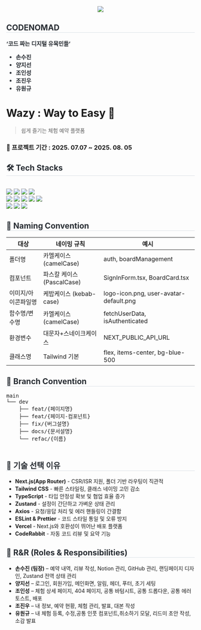 <div align= "center">
  <img src="https://capsule-render.vercel.app/api?type=waving&color=random&height=180&text=CODENOMAD&animation=twinkling&fontColor=ffffff&fontSize=70" />
</div>

<div style="text-align: left;"> 
  <h2 style="border-bottom: 1px solid #d8dee4; color: #282d33;"> CODENOMAD </h2>  
  <div style="font-weight: 700; font-size: 15px; text-align: left; color: #282d33;">
    ‘코드 짜는 디지털 유목민들’
    <ul>
      <li>손수진</li>
      <li>양지선</li>
      <li>조인성</li>
      <li>조진우</li>
      <li>유원규</li>
    </ul>
  </div> 
</div>

# Wazy : Way to Easy 🌸

> 쉽게 즐기는 체험 예약 플랫폼

### 📅 프로젝트 기간 : 2025. 07.07 ~ 2025. 08. 05

<div style="text-align: left;">
  <h2 style="border-bottom: 1px solid #d8dee4; color: #282d33;"> 🛠️ Tech Stacks </h2> <br> 
  <div style="text-align: left;">
    <img src="https://img.shields.io/badge/Next.js-000000?style=flat&logo=Next.js&logoColor=white">
    <img src="https://img.shields.io/badge/Vercel-000000?style=flat&logo=Vercel&logoColor=white">
    <img src="https://img.shields.io/badge/TailwindCSS-06B6D4?style=flat&logo=TailwindCSS&logoColor=white">
    <img src="https://img.shields.io/badge/Eslint-4B32C3?style=flat&logo=Eslint&logoColor=white"><br/>
    <img src="https://img.shields.io/badge/Github-181717?style=flat&logo=Github&logoColor=white">
    <img src="https://img.shields.io/badge/Git-F05032?style=flat&logo=Git&logoColor=white">
    <img src="https://img.shields.io/badge/Discord-5865F2?style=flat&logo=Discord&logoColor=white">
    <img src="https://img.shields.io/badge/Notion-000000?style=flat&logo=Notion&logoColor=white">
    <img src="https://img.shields.io/badge/Prettier-F7B93E?style=flat&logo=Prettier&logoColor=white"><br/>
    <img src="https://img.shields.io/badge/React-61DAFB?style=flat&logo=React&logoColor=white">
    <img src="https://img.shields.io/badge/Figma-F24E1E?style=flat&logo=Figma&logoColor=white">
    <img src="https://img.shields.io/badge/Javascript-F7DF1E?style=flat&logo=Javascript&logoColor=white">
  </div>
</div>

<div style="text-align: left;">
  <h2 style="border-bottom: 1px solid #d8dee4; color: #282d33;">📂 Naming Convention</h2>

| 대상                | 네이밍 규칙                | 예시                                   |
| ------------------- | -------------------------- | -------------------------------------- |
| 폴더명              | 카멜케이스 (camelCase)     | auth, boardManagement                  |
| 컴포넌트            | 파스칼 케이스 (PascalCase) | SignInForm.tsx, BoardCard.tsx          |
| 이미지/아이콘파일명 | 케밥케이스 (kebab-case)    | logo-icon.png, user-avatar-default.png |
| 함수명/변수명       | 카멜케이스 (camelCase)     | fetchUserData, isAuthenticated         |
| 환경변수            | 대문자+스네이크케이스      | NEXT_PUBLIC_API_URL                    |
| 클래스명            | Tailwind 기본              | flex, items-center, bg-blue-500        |

</div>

<div style="text-align: left;">
  <h2 style="border-bottom: 1px solid #d8dee4; color: #282d33;">🌱 Branch Convention</h2>

  <pre>
main
└── dev
    ├── feat/{페이지명}
    ├── feat/{페이지-컴포넌트}
    ├── fix/{버그설명}
    ├── docs/{문서설명}
    └── refac/{이름}
  </pre>
</div>

<div style="text-align: left;">
  <h2 style="border-bottom: 1px solid #d8dee4; color: #282d33;">🧠 기술 선택 이유</h2>

  <ul>
    <li><strong>Next.js(App Router)</strong> - CSR/ISR 지원, 폴더 기반 라우팅이 직관적</li>
    <li><strong>Tailwind CSS</strong> - 빠른 스타일링, 클래스 네이밍 고민 감소</li>
    <li><strong>TypeScript</strong> - 타입 안정성 확보 및 협업 효율 증가</li>
    <li><strong>Zustand</strong> - 설정이 간단하고 가벼운 상태 관리</li>
    <li><strong>Axios</strong> - 요청/응답 처리 및 에러 핸들링이 간결함</li>
    <li><strong>ESLint & Prettier</strong> - 코드 스타일 통일 및 오류 방지</li>
    <li><strong>Vercel</strong> - Next.js와 호환성이 뛰어난 배포 플랫폼</li>
    <li><strong>CodeRabbit</strong> - 자동 코드 리뷰 및 요약 기능</li>
  </ul>
</div>

<div style="text-align: left;">
  <h2 style="border-bottom: 1px solid #d8dee4; color: #282d33;">👥 R&R (Roles & Responsibilities)</h2>

  <ul>
    <li><strong>손수진 (팀장)</strong> – 예약 내역, 리뷰 작성, Notion 관리, GitHub 관리, 랜딩페이지 디자인, Zustand 전역 상태 관리</li>
    <li><strong>양지선</strong> – 로그인, 회원가입, 메인화면, 알림, 헤더, 푸터, 초기 세팅</li>
    <li><strong>조인성</strong> – 체험 상세 페이지, 404 페이지, 공통 바텀시트, 공통 드롭다운, 공통 에러 토스트, 배포</li>
    <li><strong>조진우</strong> – 내 정보, 예약 현황, 체험 관리, 발표, 대본 작성</li>
    <li><strong>유원규</strong> – 내 체험 등록, 수정,공통 인풋 컴포넌트,취소하기 모달, 리드미 초안 작성, 소감 발표</li>
  </ul>
</div>
